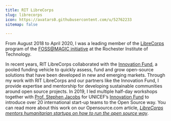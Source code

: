 ```yaml
---
title: RIT LibreCorps
slug: librecorps
icon: https://avatars0.githubusercontent.com/u/52762233
sitemap: false

---
```


From August 2018 to April 2020, I was a leading member of the [LibreCorps][1] program of the [FOSS@MAGIC initiative][2] at the Rochester Institute of Technology.

In recent years, RIT LibreCorps collaborated with the [Innovation Fund][3], a pooled funding vehicle to quickly assess, fund and grow open-source solutions that have been developed in new and emerging markets.
Through my work with RIT LibreCorps and our partners like the Innovation Fund, I provide expertise and mentorship for developing sustainable communities around open source projects.
In 2019, I led multiple half-day workshops together with [Prof. Stephen Jacobs][4] for UNICEF’s [Innovation Fund][3] to introduce over 20 international start-up teams to the Open Source way.
You can read more about this work on our Opensource.com article, [_LibreCorps mentors humanitarian startups on how to run the open source way_][5].

[1]: https://fossrit.github.io/librecorps/
[2]: https://fossrit.github.io/about/
[3]: https://unicefinnovationfund.org/
[4]: https://www.rit.edu/directory/sxjics-stephen-jacobs
[5]: https://opensource.com/article/19/12/humanitarian-startups-open-source
